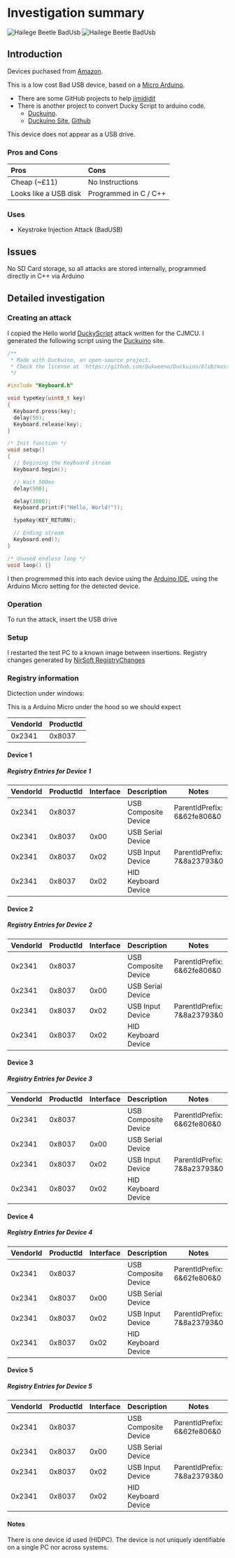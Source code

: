 # Investigation summary

![Hailege Beetle BadUsb](img/Overview-WithCase.jpg)
![Hailege Beetle BadUsb](img/Overview-Dissasembled.jpg)

## Introduction

Devices puchased from [Amazon](https://www.amazon.co.uk/dp/B07X93F42G).

This is a low cost Bad USB device, based on a [Micro Arduino](https://docs.arduino.cc/hardware/micro/).

* There are some GitHub projects to help [jimididit](https://github.com/jimididit/badusb-beetle)
* There is another project to convert Ducky Script to arduino code.
  * [Duckuino](https://d4n5h.github.io/Duckuino/).
  * [Duckuino Site](https://dukweeno.github.io/Duckuino/), [Github](https://github.com/Dukweeno/Duckuino)

This device does not appear as a USB drive.

### Pros and Cons

| Pros                  | Cons                  |
| :-------------------- | :-------------------- |
| Cheap (~£11)          | No Instructions       |
| Looks like a USB disk | Programmed in C / C++ |

### Uses

* Keystroke Injection Attack (BadUSB)

## Issues

No SD Card storage, so all attacks are stored internally, programmed directly in C++ via Arduino

## Detailed investigation

### Creating an attack

I copied the Hello world [DuckyScript](https://docs.hak5.org/hak5-usb-rubber-ducky/duckyscript-tm-quick-reference) attack written for the CJMCU. I generated the following script using the [Duckuino](https://dukweeno.github.io/Duckuino/) site.

```C
/**
 * Made with Duckuino, an open-source project.
 * Check the license at 'https://github.com/Dukweeno/Duckuino/blob/master/LICENSE'
 */

#include "Keyboard.h"

void typeKey(uint8_t key)
{
  Keyboard.press(key);
  delay(50);
  Keyboard.release(key);
}

/* Init function */
void setup()
{
  // Begining the Keyboard stream
  Keyboard.begin();

  // Wait 500ms
  delay(500);

  delay(3000);
  Keyboard.print(F("Hello, World!"));

  typeKey(KEY_RETURN);

  // Ending stream
  Keyboard.end();
}

/* Unused endless loop */
void loop() {}
```

I then progremmed this into each device using the [Arduino IDE](https://www.arduino.cc/en/software/), using the Arduino Micro setting for the detected device.

### Operation

To run the attack, insert the USB drive

### Setup

I restarted the test PC to a known image between insertions. Registry changes generated by [NirSoft RegistryChanges](https://www.nirsoft.net/utils/registry_changes_view.html)

### Registry information

Dictection under windows:

This is a Arduino Micro under the hood so we should expect

| VendorId | ProductId |
| -------- | --------- |
| 0x2341   | 0x8037    |

#### Device 1

##### Registry Entries for Device 1

| VendorId | ProductId | Interface | Description          | Notes                       | Keys                                                                            |
| -------- | --------- | --------- | -------------------- | --------------------------- | ------------------------------------------------------------------------------- |
| 0x2341   | 0x8037    |           | USB Composite Device | ParentIdPrefix: 6&62fe806&0 | HKLM\System\CurrentControlSet\Enum\USB\VID_2341&PID_8037\HIDPC                  |
| 0x2341   | 0x8037    | 0x00      | USB Serial Device    |                             | HKLM\System\CurrentControlSet\Enum\USB\VID_2341&PID_8037&MI_00\6&62fe806&0&0000 |
| 0x2341   | 0x8037    | 0x02      | USB Input Device     | ParentIdPrefix: 7&8a23793&0 | HKLM\System\CurrentControlSet\Enum\USB\VID_2341&PID_8037&MI_02\6&62fe806&0&0002 |
| 0x2341   | 0x8037    | 0x02      | HID Keyboard Device  |                             | HKLM\System\CurrentControlSet\Enum\HID\VID_2341&PID_8037&MI_02\7&8a23793&0&0000 |

#### Device 2

##### Registry Entries for Device 2

| VendorId | ProductId | Interface | Description          | Notes                       | Keys                                                                            |
| -------- | --------- | --------- | -------------------- | --------------------------- | ------------------------------------------------------------------------------- |
| 0x2341   | 0x8037    |           | USB Composite Device | ParentIdPrefix: 6&62fe806&0 | HKLM\System\CurrentControlSet\Enum\USB\VID_2341&PID_8037\HIDPC                  |
| 0x2341   | 0x8037    | 0x00      | USB Serial Device    |                             | HKLM\System\CurrentControlSet\Enum\USB\VID_2341&PID_8037&MI_00\6&62fe806&0&0000 |
| 0x2341   | 0x8037    | 0x02      | USB Input Device     | ParentIdPrefix: 7&8a23793&0 | HKLM\System\CurrentControlSet\Enum\USB\VID_2341&PID_8037&MI_02\6&62fe806&0&0002 |
| 0x2341   | 0x8037    | 0x02      | HID Keyboard Device  |                             | HKLM\System\CurrentControlSet\Enum\HID\VID_2341&PID_8037&MI_02\7&8a23793&0&0000 |

#### Device 3

##### Registry Entries for Device 3

| VendorId | ProductId | Interface | Description          | Notes                       | Keys                                                                            |
| -------- | --------- | --------- | -------------------- | --------------------------- | ------------------------------------------------------------------------------- |
| 0x2341   | 0x8037    |           | USB Composite Device | ParentIdPrefix: 6&62fe806&0 | HKLM\System\CurrentControlSet\Enum\USB\VID_2341&PID_8037\HIDPC                  |
| 0x2341   | 0x8037    | 0x00      | USB Serial Device    |                             | HKLM\System\CurrentControlSet\Enum\USB\VID_2341&PID_8037&MI_00\6&62fe806&0&0000 |
| 0x2341   | 0x8037    | 0x02      | USB Input Device     | ParentIdPrefix: 7&8a23793&0 | HKLM\System\CurrentControlSet\Enum\USB\VID_2341&PID_8037&MI_02\6&62fe806&0&0002 |
| 0x2341   | 0x8037    | 0x02      | HID Keyboard Device  |                             | HKLM\System\CurrentControlSet\Enum\HID\VID_2341&PID_8037&MI_02\7&8a23793&0&0000 |

#### Device 4

##### Registry Entries for Device 4

| VendorId | ProductId | Interface | Description          | Notes                       | Keys                                                                            |
| -------- | --------- | --------- | -------------------- | --------------------------- | ------------------------------------------------------------------------------- |
| 0x2341   | 0x8037    |           | USB Composite Device | ParentIdPrefix: 6&62fe806&0 | HKLM\System\CurrentControlSet\Enum\USB\VID_2341&PID_8037\HIDPC                  |
| 0x2341   | 0x8037    | 0x00      | USB Serial Device    |                             | HKLM\System\CurrentControlSet\Enum\USB\VID_2341&PID_8037&MI_00\6&62fe806&0&0000 |
| 0x2341   | 0x8037    | 0x02      | USB Input Device     | ParentIdPrefix: 7&8a23793&0 | HKLM\System\CurrentControlSet\Enum\USB\VID_2341&PID_8037&MI_02\6&62fe806&0&0002 |
| 0x2341   | 0x8037    | 0x02      | HID Keyboard Device  |                             | HKLM\System\CurrentControlSet\Enum\HID\VID_2341&PID_8037&MI_02\7&8a23793&0&0000 |

#### Device 5

##### Registry Entries for Device 5

| VendorId | ProductId | Interface | Description          | Notes                       | Keys                                                                            |
| -------- | --------- | --------- | -------------------- | --------------------------- | ------------------------------------------------------------------------------- |
| 0x2341   | 0x8037    |           | USB Composite Device | ParentIdPrefix: 6&62fe806&0 | HKLM\System\CurrentControlSet\Enum\USB\VID_2341&PID_8037\HIDPC                  |
| 0x2341   | 0x8037    | 0x00      | USB Serial Device    |                             | HKLM\System\CurrentControlSet\Enum\USB\VID_2341&PID_8037&MI_00\6&62fe806&0&0000 |
| 0x2341   | 0x8037    | 0x02      | USB Input Device     | ParentIdPrefix: 7&8a23793&0 | HKLM\System\CurrentControlSet\Enum\USB\VID_2341&PID_8037&MI_02\6&62fe806&0&0002 |
| 0x2341   | 0x8037    | 0x02      | HID Keyboard Device  |                             | HKLM\System\CurrentControlSet\Enum\HID\VID_2341&PID_8037&MI_02\7&8a23793&0&0000 |

#### Notes

There is one device id used (HIDPC). The device is not uniquely identifiable on a single PC nor across systems.
